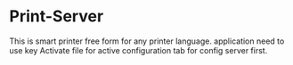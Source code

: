 # Print-Server
This is smart printer free form for any printer language. application need to use key Activate file for active configuration tab for config server first.
